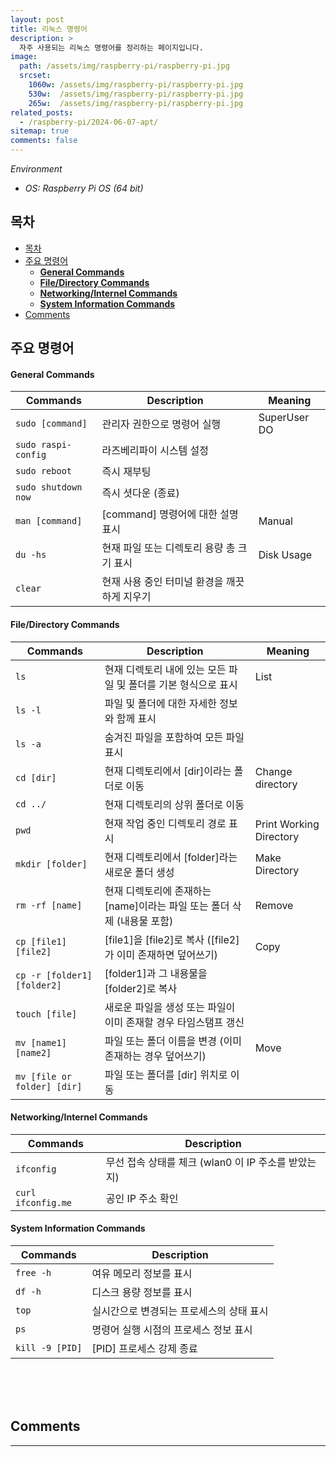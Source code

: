 ```yaml
---
layout: post
title: 리눅스 명령어
description: >
  자주 사용되는 리눅스 명령어를 정리하는 페이지입니다.
image: 
  path: /assets/img/raspberry-pi/raspberry-pi.jpg
  srcset:
    1060w: /assets/img/raspberry-pi/raspberry-pi.jpg
    530w:  /assets/img/raspberry-pi/raspberry-pi.jpg
    265w:  /assets/img/raspberry-pi/raspberry-pi.jpg
related_posts:
  - /raspberry-pi/2024-06-07-apt/
sitemap: true
comments: false
---
```

<i>Environment</i> 
- <i>OS: Raspberry Pi OS (64 bit)</i>

## 목차
- [목차](#목차)
- [주요 명령어](#주요-명령어)
    - [**General Commands**](#general-commands)
    - [**File/Directory Commands**](#filedirectory-commands)
    - [**Networking/Internel Commands**](#networkinginternel-commands)
    - [**System Information Commands**](#system-information-commands)
- [Comments](#comments)

## 주요 명령어

#### **General Commands**  

| Commands             | Description                              | Meaning      |
| -------------------- | ---------------------------------------- | ------------ |
| `sudo [command]`     | 관리자 권한으로 명령어 실행                | SuperUser DO |
| `sudo raspi-config`  | 라즈베리파이 시스템 설정                   |              |
| `sudo reboot`        | 즉시 재부팅                               |              |
| `sudo shutdown now`  | 즉시 셧다운 (종료)                        |              |
| `man [command]`      | [command] 명령어에 대한 설명 표시          | Manual       |
| `du -hs`             | 현재 파일 또는 디렉토리 용량 총 크기 표시   | Disk Usage   |
| `clear`              | 현재 사용 중인 터미널 환경을 깨끗하게 지우기 |              |

#### **File/Directory Commands**

| Commands                    | Description                                                        | Meaning                 |
| --------------------------- | ------------------------------------------------------------------ | ----------------------- |
| `ls`                        | 현재 디렉토리 내에 있는 모든 파일 및 폴더를 기본 형식으로 표시          | List                    |
| `ls -l`                     | 파일 및 폴더에 대한 자세한 정보와 함께 표시                           |                         |
| `ls -a`                     | 숨겨진 파일을 포함하여 모든 파일 표시                                 |                         |
| `cd [dir]`                  | 현재 디렉토리에서 [dir]이라는 폴더로 이동                             | Change directory        |
| `cd ../`                    | 현재 디렉토리의 상위 폴더로 이동                                      |                         |
| `pwd`                       | 현재 작업 중인 디렉토리 경로 표시                                     | Print Working Directory |
| `mkdir [folder]`            | 현재 디렉토리에서 [folder]라는 새로운 폴더 생성                       | Make Directory          |
| `rm -rf [name]`             | 현재 디렉토리에 존재하는 [name]이라는 파일 또는 폴더 삭제 (내용물 포함) | Remove                  |
| `cp [file1] [file2]`        | [file1]을 [file2]로 복사 ([file2]가 이미 존재하면 덮어쓰기)           | Copy                    |
| `cp -r [folder1] [folder2]` | [folder1]과 그 내용물을 [folder2]로 복사                             |                         |
| `touch [file]`              | 새로운 파일을 생성 또는 파일이 이미 존재할 경우 타임스탬프 갱신         |                         |
| `mv [name1] [name2]`        | 파일 또는 폴더 이름을 변경 (이미 존재하는 경우 덮어쓰기)               | Move                    |
| `mv [file or folder] [dir]` | 파일 또는 폴더를 [dir] 위치로 이동                                   |                         |
 
#### **Networking/Internel Commands**

| Commands             | Description                                      |
| -------------------- | ------------------------------------------------ |
| `ifconfig`           | 무선 접속 상태를 체크 (wlan0 이 IP 주소를 받았는지) |
| `curl ifconfig.me`   | 공인 IP 주소 확인                                 |

#### **System Information Commands**

| Commands                   | Description                           | 
| -------------------------- | ------------------------------------- | 
| `free -h`                  | 여유 메모리 정보를 표시                 |
| `df -h`                    | 디스크 용량 정보를 표시                 |
| `top`                      | 실시간으로 변경되는 프로세스의 상태 표시 |
| `ps`| 명령어 실행 시점의 프로세스 정보 표시                           | 
| `kill -9 [PID]` | [PID] 프로세스 강제 종료                           |


<br />
<br />
<br />

## Comments
<hr />
<script
  src="https://utteranc.es/client.js"
  repo="HyunJinNo/HyunJinNo.github.io"
  issue-term="pathname"
  theme="github-light"
  crossorigin="anonymous"
  async
></script>